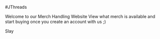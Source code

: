 #JThreads

Welcome to our Merch Handling Website
View what merch is available and start buying once you create an account with us ;)

Slay
